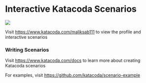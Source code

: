 # Interactive Katacoda Scenarios

[![](http://shields.katacoda.com/katacoda/maliksab111/count.svg)](https://www.katacoda.com/maliksab111 "Get your profile on Katacoda.com")

Visit https://www.katacoda.com/maliksab111 to view the profile and interactive scenarios

### Writing Scenarios
Visit https://www.katacoda.com/docs to learn more about creating Katacoda scenarios

For examples, visit https://github.com/katacoda/scenario-example
